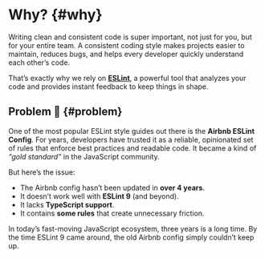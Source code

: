 # Why? {#why}

Writing clean and consistent code is super important, not just for you, but for your entire team. A consistent coding style makes projects easier to maintain, reduces bugs, and helps every developer quickly understand each other’s code.

That’s exactly why we rely on **[ESLint](https://eslint.org/)**, a powerful tool that analyzes your code and provides instant feedback to keep things in shape.

## Problem 😬 {#problem}

One of the most popular ESLint style guides out there is the **Airbnb ESLint Config**. For years, developers have trusted it as a reliable, opinionated set of rules that enforce best practices and readable code. It became a kind of _“gold standard”_ in the JavaScript community.

But here’s the issue:

- The Airbnb config hasn’t been updated in **over 4 years**.
- It doesn’t work well with **ESLint 9** (and beyond).
- It lacks **TypeScript support**.
- It contains **some rules** that create unnecessary friction.

In today’s fast-moving JavaScript ecosystem, three years is a long time. By the time ESLint 9 came around, the old Airbnb config simply couldn’t keep up.
